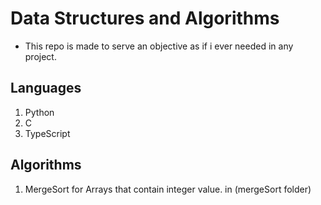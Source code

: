 # Data Structures and Algorithms

- This repo is made to serve an objective as if i ever needed in any project.

## Languages

1. Python
2. C
3. TypeScript

## Algorithms

1. MergeSort for Arrays that contain integer value. in (mergeSort folder)
